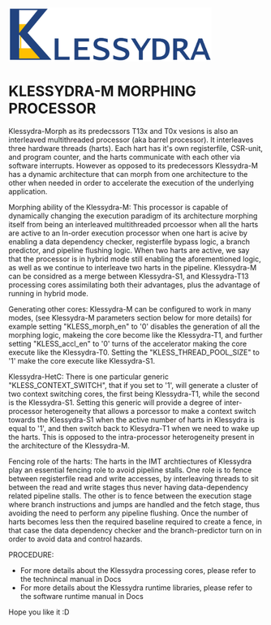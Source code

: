 <img src="/pics/Klessydra_Logo.png" width="400">

# KLESSYDRA-M MORPHING PROCESSOR

Klessydra-Morph as its predecssors T13x and T0x vesions is also an interleaved multithreaded processor (aka barrel processor). It interleaves three hardware threads (harts). Each hart has it's own registerfile, CSR-unit, and program counter, and the harts communicate with each other via software interrupts. However as opposed to its predecessors Klessydra-M has a dynamic architecture that can morph from one architecture to the other when needed in order to accelerate the execution of the underlying application.

Morphing ability of the Klessydra-M: This processor is capable of dynamically changing the execution paradigm of its architecture morphing itself from being an interleaved multithreaded prcoessor when all the harts are active to an In-order execution processor when one hart is acive by enabling a data dependency checker, registerfile bypass logic, a branch predictor, and pipeline flushing logic. When two harts are active, we say that the processor is in hybrid mode still enabling the aforementioned logic, as well as we continue to interleave two harts in the pipeline. Klessydra-M can be considred as a merge between Klessydra-S1, and Klessydra-T13 processing cores assimilating both their advantages, plus the advantage of running in hybrid mode.

Generating other cores: Klessydra-M can be configured to work in many modes, (see Klessydra-M parameters section below for more details) for example setting "KLESS_morph_en" to '0' disables the generation of all the morphing logic, makeing the core become like the Klessydra-T1, and further setting "KLESS_accl_en" to '0' turns of the accelerator making the core execute like the Klessydra-T0. Setting the "KLESS_THREAD_POOL_SIZE" to '1' make the core execute like Klessydra-S1.

Klessydra-HetC: There is one particular generic "KLESS_CONTEXT_SWITCH", that if you set to '1', will generate a cluster of two context switching cores, the first being Klessydra-T1, while the second is the Klessydra-S1. Setting this generic will provide a degree of inter-processor heterogeneity that allows a porcessor to make a context switch towards the Klessydra-S1 when the active number of harts in Klessydra is equal to '1', and then switch back to Klesydra-T1 when we need to wake up the harts. This is opposed to the intra-processor heterogeneity present in the architecture of the Klessydra-M. 

Fencing role of the harts: The harts in the IMT archtiectures of Klessydra play an essential fencing role to avoid pipeline stalls. One role is to fence between registerfile read and write accesses, by interleaving threads to sit between the read and write stages thus never having data-dependency related pipeline stalls. The other is to fence between the execution stage where branch instructions and jumps are handled and the fetch stage, thus avoiding the need to perform any pipeline flushing. Once the number of harts becomes less then the required baseline required to create a fence, in that case the data dependency checker and the branch-predictor turn on in order to avoid data and control hazards.

PROCEDURE:

- For more details about the Klessydra processing cores, please refer to the technincal manual in Docs
- For more details about the Klessydra runtime libraries, please refer to the software runtime manual in Docs

Hope you like it :D
